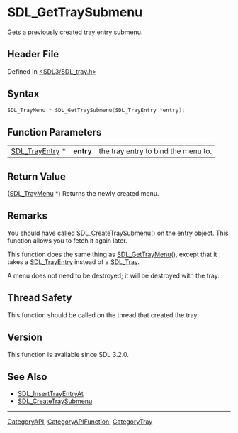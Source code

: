 # SDL_GetTraySubmenu

Gets a previously created tray entry submenu.

## Header File

Defined in [<SDL3/SDL_tray.h>](https://github.com/libsdl-org/SDL/blob/main/include/SDL3/SDL_tray.h)

## Syntax

```c
SDL_TrayMenu * SDL_GetTraySubmenu(SDL_TrayEntry *entry);
```

## Function Parameters

|                                  |           |                                     |
| -------------------------------- | --------- | ----------------------------------- |
| [SDL_TrayEntry](SDL_TrayEntry) * | **entry** | the tray entry to bind the menu to. |

## Return Value

([SDL_TrayMenu](SDL_TrayMenu) *) Returns the newly created menu.

## Remarks

You should have called [SDL_CreateTraySubmenu](SDL_CreateTraySubmenu)() on
the entry object. This function allows you to fetch it again later.

This function does the same thing as [SDL_GetTrayMenu](SDL_GetTrayMenu)(),
except that it takes a [SDL_TrayEntry](SDL_TrayEntry) instead of a
[SDL_Tray](SDL_Tray).

A menu does not need to be destroyed; it will be destroyed with the tray.

## Thread Safety

This function should be called on the thread that created the tray.

## Version

This function is available since SDL 3.2.0.

## See Also

- [SDL_InsertTrayEntryAt](SDL_InsertTrayEntryAt)
- [SDL_CreateTraySubmenu](SDL_CreateTraySubmenu)

----
[CategoryAPI](CategoryAPI), [CategoryAPIFunction](CategoryAPIFunction), [CategoryTray](CategoryTray)

